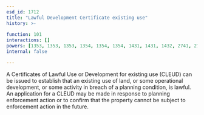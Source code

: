 ```yaml
---
esd_id: 1712
title: "Lawful Development Certificate existing use"
history: >-
  
function: 101
interactions: []
powers: [1353, 1353, 1353, 1354, 1354, 1354, 1431, 1431, 1432, 2741, 2741, 2821, 2821, 2821, 2821, 2821, 2821, 2821, 2821, 2821, 2821, 2821, 2821, 2821, 2821, 2821, 2821, 2821]
internal: false

---
```


A Certificates of Lawful Use or Development for existing use (CLEUD) can be issued to establish that an existing use of land, or some operational development, or some activity in breach of a planning condition, is lawful. An application for a CLEUD may be made in response to planning enforcement action or to confirm that the property cannot be subject to enforcement action in the future.

